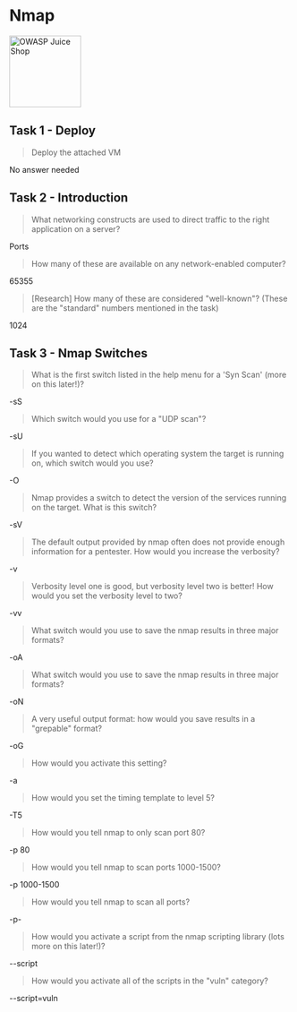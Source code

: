 # Nmap

<Image src="https://tryhackme-images.s3.amazonaws.com/room-icons/95164927092fe0fc3e9f142aea05267a.png" alt="OWASP Juice Shop" width="128" />

## Task 1 - Deploy

> Deploy the attached VM

No answer needed

## Task 2 - Introduction

> What networking constructs are used to direct traffic to the right application on a server?

Ports

> How many of these are available on any network-enabled computer?

65355

> [Research] How many of these are considered "well-known"? (These are the "standard" numbers mentioned in the task)

1024

## Task 3 - Nmap Switches

> What is the first switch listed in the help menu for a 'Syn Scan' (more on this later!)?

-sS

> Which switch would you use for a "UDP scan"?

-sU

> If you wanted to detect which operating system the target is running on, which switch would you use?

-O

> Nmap provides a switch to detect the version of the services running on the target. What is this switch?

-sV

> The default output provided by nmap often does not provide enough information for a pentester. How would you increase the verbosity?

-v

> Verbosity level one is good, but verbosity level two is better! How would you set the verbosity level to two?

-vv

> What switch would you use to save the nmap results in three major formats?

-oA

> What switch would you use to save the nmap results in three major formats?

-oN

> A very useful output format: how would you save results in a "grepable" format?

-oG

> How would you activate this setting?

-a

> How would you set the timing template to level 5?

-T5

> How would you tell nmap to only scan port 80?

-p 80

> How would you tell nmap to scan ports 1000-1500?

-p 1000-1500

> How would you tell nmap to scan all ports?

-p-

> How would you activate a script from the nmap scripting library (lots more on this later!)?

--script

> How would you activate all of the scripts in the "vuln" category?

--script=vuln
